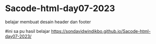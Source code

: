# Sacode-html-day07-2023
belajar membuat desain header dan footer

#ini sa pu hasil belajar
https://sondavidwindikbo.github.io/Sacode-html-day07-2023/
